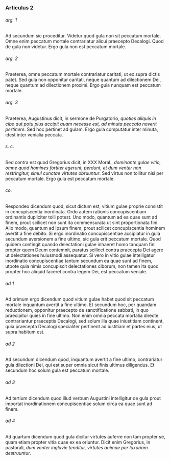 ### Articulus 2

###### arg. 1
Ad secundum sic proceditur. Videtur quod gula non sit peccatum mortale. Omne enim peccatum mortale contrariatur alicui praecepto Decalogi. Quod de gula non videtur. Ergo gula non est peccatum mortale.

###### arg. 2
Praeterea, omne peccatum mortale contrariatur caritati, ut ex supra dictis patet. Sed gula non opponitur caritati, neque quantum ad dilectionem Dei, neque quantum ad dilectionem proximi. Ergo gula nunquam est peccatum mortale.

###### arg. 3
Praeterea, Augustinus dicit, in sermone de Purgatorio, *quoties aliquis in cibo aut potu plus accipit quam necesse est, ad minuta peccata noverit pertinere*. Sed hoc pertinet ad gulam. Ergo gula computatur inter minuta, idest inter venialia peccata.

###### s. c.
Sed contra est quod Gregorius dicit, in XXX Moral., *dominante gulae vitio, omne quod homines fortiter egerunt, perdunt, et dum venter non restringitur, simul cunctae virtutes obruuntur*. Sed virtus non tollitur nisi per peccatum mortale. Ergo gula est peccatum mortale.

###### co.
Respondeo dicendum quod, sicut dictum est, vitium gulae proprie consistit in concupiscentia inordinata. Ordo autem rationis concupiscentiam ordinantis dupliciter tolli potest. Uno modo, quantum ad ea quae sunt ad finem, prout scilicet non sunt ita commensurata ut sint proportionata fini. Alio modo, quantum ad ipsum finem, prout scilicet concupiscentia hominem avertit a fine debito. Si ergo inordinatio concupiscentiae accipiatur in gula secundum aversionem a fine ultimo, sic gula erit peccatum mortale. Quod quidem contingit quando delectationi gulae inhaeret homo tanquam fini propter quem Deum contemnit, paratus scilicet contra praecepta Dei agere ut delectationes huiusmodi assequatur. Si vero in vitio gulae intelligatur inordinatio concupiscentiae tantum secundum ea quae sunt ad finem, utpote quia nimis concupiscit delectationes ciborum, non tamen ita quod propter hoc aliquid faceret contra legem Dei, est peccatum veniale.

###### ad 1
Ad primum ergo dicendum quod vitium gulae habet quod sit peccatum mortale inquantum avertit a fine ultimo. Et secundum hoc, per quandam reductionem, opponitur praecepto de sanctificatione sabbati, in quo praecipitur quies in fine ultimo. Non enim omnia peccata mortalia directe contrariantur praeceptis Decalogi, sed solum illa quae iniustitiam continent, quia praecepta Decalogi specialiter pertinent ad iustitiam et partes eius, ut supra habitum est.

###### ad 2
Ad secundum dicendum quod, inquantum avertit a fine ultimo, contrariatur gula dilectioni Dei, qui est super omnia sicut finis ultimus diligendus. Et secundum hoc solum gula est peccatum mortale.

###### ad 3
Ad tertium dicendum quod illud verbum Augustini intelligitur de gula prout importat inordinationem concupiscentiae solum circa ea quae sunt ad finem.

###### ad 4
Ad quartum dicendum quod gula dicitur virtutes auferre non tam propter se, quam etiam propter vitia quae ex ea oriuntur. Dicit enim Gregorius, in pastorali, *dum venter ingluvie tenditur, virtutes animae per luxuriam destruuntur*.

